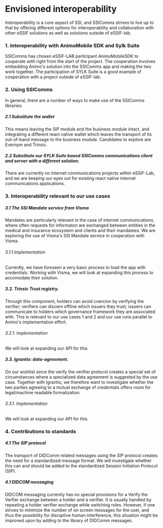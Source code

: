 Envisioned interoperability
===========================

Interoperability is a core aspect of SSI, and SSIComms strives to live up to that by offering different options for interoperability and collaboration with other eSSIF solutions as well as solutions outside of eSSIF-lab.

### 1. Interoperability with AnimoMobile SDK and Sylk Suite
SSIComms has chosen eSSIF-LAB participant AnimoMobileSDK to cooperate with right from the start of the project. The cooperation involves embedding Animo's solution into the SSIComms app and making the two work together. The participation of SYLK Suite is a good example of cooperation with a project outside of eSSIF-lab.
 
### 2. Using SSIComms
In general, there are a number of ways to make use of the SSIComms libraries:

##### 2.1 Substitute the wallet 
This means leaving the SIP module and the business module intact, and integrating a different react native wallet which leaves the transport of its out-of-band message to the business module.
Candidates to explore are Evernym and Trinsic.

##### 2.2 Substitute our SYLK Suite based SSIComms communications client and server with a different solution.
There are currently no internet communications projects within eSSIF-Lab, and we are keeping our eyes out for existing react native internet communications applications.

### 3. Interoperability relevant to our use cases

##### 3.1 The SSI Mandate service from Visma
Mandates are particularly relevant in the case of internet communications, where often requests for informaton are exchanged between entities in the medical and insurance ecosystem and clients and their mandatees. We are exploring the use of Visma's SSI Mandate service in cooperation with Visma. 

###### 3.1.1.Implementation
Currently, we have foreseen a very basic process to load the app with credentials. Working with Visma, we will look at expanding this process to accomodate their solution.

##### 3.2. Trinsic Trust registry. 
Through this component, holders can avoid coercion by verifying the verifier; verifiers can discern offline which issuers they trust; issuers can communicate to holders which governance framework they are associated with. This is relevant to our use cases 1 and 2 and our use runs parallel to Animo's implementation effort.

###### 3.2.1. Implementation
We will look at expanding our API for this.

##### 3.3. Igrantio: data-agreement. 
On our wishlist since the verify the verifier protocol creates a special set of circumstances where a specialized data agreement is suggested by the use case. Together with Igrantio, we therefore want to investigate whether the two parties agreeing to a mutual exchange of credentials offers room for legal/machine readable formalization.

###### 3.3.1. Implementation
We will look at expanding our API for this.

 
### 4. Contributions to standards

##### 4.1 The SIP protocol
The transport of DIDComm related messages using the SIP protocol creates the need for a standardized message format. We will investigate whether this can and should be added to the standardized Session Initiation Protocol (SIP).


##### 4.1 DIDCOM messaging 
DIDCOM messaging currently has no special provisions for a Verify the Verfier exchange between a holder and a verifier. It is usually handled by repeating a holder verifier exchange while switching roles. However, if one strives to minimize the number of on screen messages for the user, and thus the possibility for disruptive human interference, this situation might be improved upon by adding to the library of DIDComm messages. 
